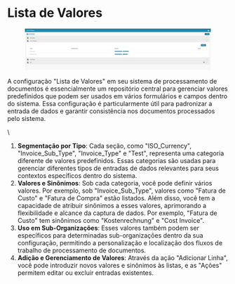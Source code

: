 # Lista de Valores

<figure><img src="../../../.gitbook/assets/Bildschirmfoto 2024-05-08 um 11.20.51.png" alt=""><figcaption></figcaption></figure>

A configuração "Lista de Valores" em seu sistema de processamento de documentos é essencialmente um repositório central para gerenciar valores predefinidos que podem ser usados em vários formulários e campos dentro do sistema. Essa configuração é particularmente útil para padronizar a entrada de dados e garantir consistência nos documentos processados pelo sistema.

\

1. **Segmentação por Tipo**: Cada seção, como "ISO\_Currency", "Invoice\_Sub\_Type", "Invoice\_Type" e "Test", representa uma categoria diferente de valores predefinidos. Essas categorias são usadas para gerenciar diferentes tipos de entradas de dados relevantes para seus contextos específicos dentro do sistema.
2. **Valores e Sinônimos**: Sob cada categoria, você pode definir vários valores. Por exemplo, sob "Invoice\_Sub\_Type", valores como "Fatura de Custo" e "Fatura de Compra" estão listados. Além disso, você tem a capacidade de atribuir sinônimos a esses valores, aprimorando a flexibilidade e alcance da captura de dados. Por exemplo, "Fatura de Custo" tem sinônimos como "Kostenrechnung" e "Cost Invoice".
3. **Uso em Sub-Organizações**: Esses valores também podem ser específicos para determinadas sub-organizações dentro da sua configuração, permitindo a personalização e localização dos fluxos de trabalho de processamento de documentos.
4. **Adição e Gerenciamento de Valores**: Através da ação "Adicionar Linha", você pode introduzir novos valores e sinônimos às listas, e as "Ações" permitem editar ou excluir entradas existentes.
